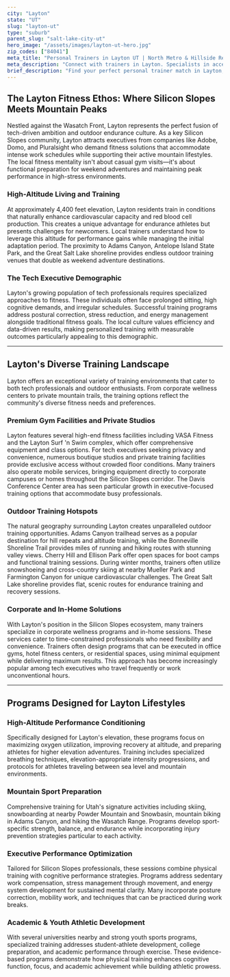 ```yaml
---
city: "Layton"
state: "UT"
slug: "layton-ut"
type: "suburb"
parent_slug: "salt-lake-city-ut"
hero_image: "/assets/images/layton-ut-hero.jpg"
zip_codes: ["84041"]
meta_title: "Personal Trainers in Layton UT | North Metro & Hillside Residential Fitness"
meta_description: "Connect with trainers in Layton. Specialists in accessible suburban gyms, family wellness, and hillside trail access."
brief_description: "Find your perfect personal trainer match in Layton, the premier Silicon Slopes suburb where elite fitness meets mountain lifestyle. We connect busy tech executives, endurance athletes, and outdoor enthusiasts with certified trainers specializing in high-altitude conditioning, executive stress management, and performance optimization. Whether you're training for Wasatch Front trails, preparing for ski season at nearby resorts, or seeking in-home sessions between meetings, our personalized matching service delivers results. Stop searching and start transforming with a trainer who understands Utah's unique fitness demands and your ambitious goals."
---
```

## The Layton Fitness Ethos: Where Silicon Slopes Meets Mountain Peaks

Nestled against the Wasatch Front, Layton represents the perfect fusion of tech-driven ambition and outdoor endurance culture. As a key Silicon Slopes community, Layton attracts executives from companies like Adobe, Domo, and Pluralsight who demand fitness solutions that accommodate intense work schedules while supporting their active mountain lifestyles. The local fitness mentality isn't about casual gym visits—it's about functional preparation for weekend adventures and maintaining peak performance in high-stress environments.

### High-Altitude Living and Training

At approximately 4,400 feet elevation, Layton residents train in conditions that naturally enhance cardiovascular capacity and red blood cell production. This creates a unique advantage for endurance athletes but presents challenges for newcomers. Local trainers understand how to leverage this altitude for performance gains while managing the initial adaptation period. The proximity to Adams Canyon, Antelope Island State Park, and the Great Salt Lake shoreline provides endless outdoor training venues that double as weekend adventure destinations.

### The Tech Executive Demographic

Layton's growing population of tech professionals requires specialized approaches to fitness. These individuals often face prolonged sitting, high cognitive demands, and irregular schedules. Successful training programs address postural correction, stress reduction, and energy management alongside traditional fitness goals. The local culture values efficiency and data-driven results, making personalized training with measurable outcomes particularly appealing to this demographic.

---

## Layton's Diverse Training Landscape

Layton offers an exceptional variety of training environments that cater to both tech professionals and outdoor enthusiasts. From corporate wellness centers to private mountain trails, the training options reflect the community's diverse fitness needs and preferences.

### Premium Gym Facilities and Private Studios

Layton features several high-end fitness facilities including VASA Fitness and the Layton Surf 'n Swim complex, which offer comprehensive equipment and class options. For tech executives seeking privacy and convenience, numerous boutique studios and private training facilities provide exclusive access without crowded floor conditions. Many trainers also operate mobile services, bringing equipment directly to corporate campuses or homes throughout the Silicon Slopes corridor. The Davis Conference Center area has seen particular growth in executive-focused training options that accommodate busy professionals.

### Outdoor Training Hotspots

The natural geography surrounding Layton creates unparalleled outdoor training opportunities. Adams Canyon trailhead serves as a popular destination for hill repeats and altitude training, while the Bonneville Shoreline Trail provides miles of running and hiking routes with stunning valley views. Cherry Hill and Ellison Park offer open spaces for boot camps and functional training sessions. During winter months, trainers often utilize snowshoeing and cross-country skiing at nearby Mueller Park and Farmington Canyon for unique cardiovascular challenges. The Great Salt Lake shoreline provides flat, scenic routes for endurance training and recovery sessions.

### Corporate and In-Home Solutions

With Layton's position in the Silicon Slopes ecosystem, many trainers specialize in corporate wellness programs and in-home sessions. These services cater to time-constrained professionals who need flexibility and convenience. Trainers often design programs that can be executed in office gyms, hotel fitness centers, or residential spaces, using minimal equipment while delivering maximum results. This approach has become increasingly popular among tech executives who travel frequently or work unconventional hours.

---

## Programs Designed for Layton Lifestyles

### High-Altitude Performance Conditioning

Specifically designed for Layton's elevation, these programs focus on maximizing oxygen utilization, improving recovery at altitude, and preparing athletes for higher elevation adventures. Training includes specialized breathing techniques, elevation-appropriate intensity progressions, and protocols for athletes traveling between sea level and mountain environments.

### Mountain Sport Preparation

Comprehensive training for Utah's signature activities including skiing, snowboarding at nearby Powder Mountain and Snowbasin, mountain biking in Adams Canyon, and hiking the Wasatch Range. Programs develop sport-specific strength, balance, and endurance while incorporating injury prevention strategies particular to each activity.

### Executive Performance Optimization

Tailored for Silicon Slopes professionals, these sessions combine physical training with cognitive performance strategies. Programs address sedentary work compensation, stress management through movement, and energy system development for sustained mental clarity. Many incorporate posture correction, mobility work, and techniques that can be practiced during work breaks.

### Academic & Youth Athletic Development

With several universities nearby and strong youth sports programs, specialized training addresses student-athlete development, college preparation, and academic performance through exercise. These evidence-based programs demonstrate how physical training enhances cognitive function, focus, and academic achievement while building athletic prowess.